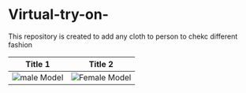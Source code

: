 # Virtual-try-on-
This repository is created to add any cloth to person to chekc different fashion

| Title 1       | Title 2       |
| ------------- | ------------- |
| ![male Model](https://github.com/user-attachments/assets/fb377a1b-8d7d-44e4-9295-48b59fcf3f73) | ![Female Model]([path/to/image2.png](https://github.com/user-attachments/assets/557ccae6-80f3-4128-b77a-4f8cc3ae400d)) |


